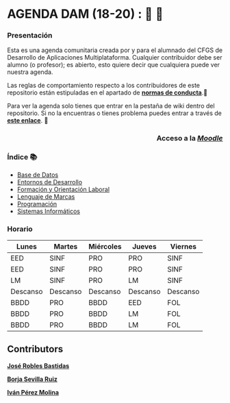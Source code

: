 # AGENDA DAM (18-20) : :notebook_with_decorative_cover:  :pencil:
 ### Presentación
Esta es una agenda comunitaria creada por y para el alumnado del CFGS de Desarrollo de Aplicaciones Multiplataforma.
  Cualquier contribuidor debe ser alumno (o profesor); es abierto, esto quiere decir que cualquiera puede ver nuestra agenda.
 
 Las reglas de comportamiento respecto a los contribuidores de este repositorio están estipuladas en el apartado de [**normas de conducta**](https://github.com/Jose-Robles/AGENDA_DAM_18-20/blob/master/CODE_OF_CONDUCT.md).:straight_ruler:
 
 Para ver la agenda solo tienes que entrar en la pestaña de wiki dentro del repositorio. Si no la encuentras o tienes problema puedes entrar a través de [**este enlace**](https://github.com/Jose-Robles/AGENDA_DAM_18-20/wiki). :open_file_folder:
 
  ### <p align="right"><Strong>Acceso a la [*Moodle*](http://iescampanillas.com/moodle/login/index.php)</Strong></p>
 
 ### Índice :books:
 * [Base de Datos](https://github.com/Jose-Robles/AGENDA_DAM_18-20/wiki/Base-De-Datos)
 * [Entornos de Desarrollo](https://github.com/Jose-Robles/AGENDA_DAM_18-20/wiki/Entornos-de-Desarrollo)
 * [Formación y Orientación Laboral](https://github.com/Jose-Robles/AGENDA_DAM_18-20/wiki/Formaci%C3%B3n-y-Orientaci%C3%B3n-Laboral)
 * [Lenguaje de Marcas](https://github.com/Jose-Robles/AGENDA_DAM_18-20/wiki/Lenguaje-de-Marcas)
 * [Programación](https://github.com/Jose-Robles/AGENDA_DAM_18-20/wiki/Programaci%C3%B3n)
 * [Sistemas Informáticos](https://github.com/Jose-Robles/AGENDA_DAM_18-20/wiki/Sistemas-Inform%C3%A1ticos)
 
 ### Horario
 | Lunes  | Martes | Miércoles | Jueves | Viernes |
 | ------------- | ------------- | ------------- | ------------- | ------------- |
 | EED  | SINF  | PRO  | PRO  | SINF  |
 | EED  | SINF  | PRO  | PRO  | SINF  |
 | LM  | SINF  | PRO  | LM  | SINF  |
 | Descanso  | Descanso  | Descanso  | Descanso  | Descanso  |
 | BBDD  | PRO  | BBDD  | EED  | FOL  |
 | BBDD  | PRO  | BBDD  | LM  | FOL  |
 | BBDD  | PRO  | BBDD  | LM  | FOL  |
 
 ## Contributors
 
 [**José Robles Bastidas**](https://github.com/Jose-Robles)
 
 [**Borja Sevilla Ruiz**](https://github.com/bsevrui)
 
 [**Iván Pérez Molina**](https://github.com/ivanperezmolina)
